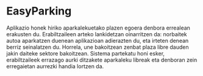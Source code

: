 # EasyParking
Aplikazio honek hiriko aparkalekuetako plazen egoera denbora errealean erakusten du. Erabiltzaileen arteko lankidetzan oinarritzen da: norbaitek autoa aparkatzen duenean aplikazioan adierazten du, eta irteten denean berriz seinalatzen du. Horrela, une bakoitzean zenbat plaza libre dauden jakin daiteke sektore bakoitzean. Sistema partekatu honi esker, erabiltzaileek errazago aurki ditzakete aparkaleku libreak eta denboran zein erregaietan aurrezki handia lortzen da.
